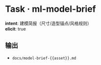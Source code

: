 # Task · ml-model-brief

**intent**: 建模简报（尺寸/造型锚点/风格规则）  
**elicit**: true

## 输出

- `docs/model-brief-{{asset}}.md`
